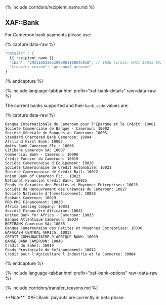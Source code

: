 {% include corridors/recipient_name.md %}

## XAF::Bank

For Cameroon bank payments please use:

{% capture data-raw %}
```javascript
"details" : {
  {{ recipient_name }},
  "iban": "CM2110033052090901100045910", // IBAN format: CM21 10033 05209 0901 1000459 10
  "transfer_reason": "personal_account"
}
```
{% endcapture %}

{% include language-tabbar.html prefix="xaf-bank-details" raw=data-raw %}

The current banks supported and their `bank_code` values are:

{% capture data-raw %}
```
Banque Internationale du Cameroun pour l'Epargne et le Crédit: 10001
Societe Commerciale de Banque - Cameroun: 10002
Société Générale de Banques au Cameroun: 10003
Standard Chartered Bank Cameroon: 10004
Afriland First Bank: 10005
Amity Bank Cameroon Plc.: 10006
Citibank Cameroon SA: 10007
Commercial Bank - Cameroun: 10008
Crédit Foncier du Cameroun: 10019
Société Camerounaise d'Equipement: 10020
Société Camerounaise de Crédit Automobile: 10021
Société Camerounaise de Crédit Bail: 10022
Union Bank of Cameroon Plc.: 10023
National Financial Credit Bank: 10025
Fonds de Garantie des Petites et Moyennes Entreprises: 10026
Société de Recouvrement des Créances du Cameroun: 10027
Société Nationale d'Investissement: 10028
Ecobank Cameroun: 10029
PRO-PME Financement: 10030
Africa Leasing Company: 10031
Société Financière Africaine: 10032
United Bank for Africa - Cameroon: 10033
Banque Atlantique Cameroun: 10034
BGFIBANK Cameroun SA: 10035
Banque Camerounaise des Petites et Moyennes Entreprises: 10036
WAFACASH CENTRAL AFRICA: 10037
CREDIT COMMUNAUTAIRE D'AFRIQUE BANK: 10039
BANGE BANK CAMEROUN: 10040
Crédit du Sahel: 16010
Fonds Provinciale de Refinancement: 16012
Crédit pour l'Agriculture l'Industrie et le Commerce: 30004
```
{% endcapture %}

{% include language-tabbar.html prefix="xaf-bank-options" raw=data-raw %}

{% include corridors/transfer_reasons.md %}

<div class="alert alert-info" markdown="1">
**Note** `XAF::Bank` payouts are currently in beta phase.
</div>